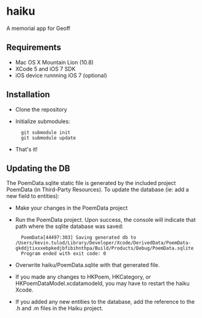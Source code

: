 # haiku
A memorial app for Geoff

## Requirements
* Mac OS X Mountain Lion (10.8)
* XCode 5 and iOS 7 SDK
* iOS device runnning iOS 7 (optional)

## Installation
* Clone the repository
* Initialize submodules:

		git submodule init
		git submodule update

* That's it!

## Updating the DB
The PoemData.sqlite static file is generated by the included project PoemData (in Third-Party Resources). To update the database (ie: add a new field to entities):
* Make your changes in the PoemData project
* Run the PoemData project. Upon success, the console will indicate that path where the sqlite database was saved:

		PoemData[44497:303] Saving generated db to /Users/kevin.tulod/Library/Developer/Xcode/DerivedData/PoemData-gkddjtixxxebpkedjbfibihnthpa/Build/Products/Debug/PoemData.sqlite
		Program ended with exit code: 0

* Overwrite haiku/PoemData.sqlite with that generated file.
* If you made any changes to HKPoem, HKCategory, or HKPoemDataModel.xcdatamodeld, you may have to restart the haiku Xcode.
* If you added any new entities to the database, add the reference to the .h and .m files in the Haiku project.

